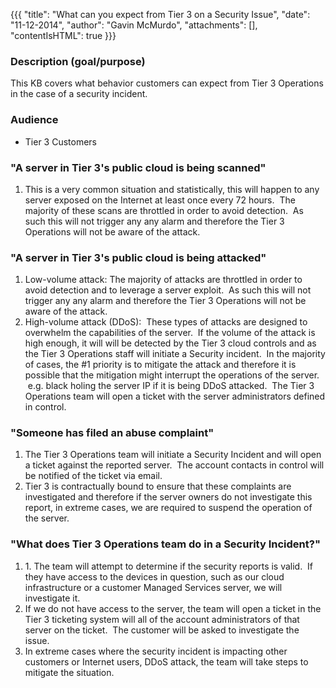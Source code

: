 {{{
  "title": "What can you expect from Tier 3 on a Security Issue",
  "date": "11-12-2014",
  "author": "Gavin McMurdo",
  "attachments": [],
  "contentIsHTML": true
}}}

<h3>Description (goal/purpose)</h3>
<p>This KB covers what behavior customers can expect from Tier 3 Operations in the case of a security incident. &nbsp;</p>
<h3>Audience</h3>
<ul>
  <li>Tier 3 Customers</li>
</ul>
<h3>"A server in Tier 3's public cloud is being scanned"</h3>
<ol>
  <li>This is a very common situation and statistically, this will happen to any server exposed on the Internet at least once every 72 hours. &nbsp;The majority of these scans are throttled in order to avoid detection. &nbsp;As such this will not trigger
    any any alarm and therefore the Tier 3 Operations will not be aware of the attack.</li>
</ol>
<h3>"A server in Tier 3's public cloud is being attacked"</h3>
<ol>
  <li>Low-volume attack: The majority of attacks are throttled in order to avoid detection and to leverage a server exploit. &nbsp;As such this will not trigger any any alarm and therefore the Tier 3 Operations will not be aware of the attack.</li>
  <li>High-volume attack (DDoS): &nbsp;These types of attacks are designed to overwhelm the capabilities of the server. &nbsp;If the volume of the attack is high enough, it will will be detected by the Tier 3 cloud controls and as the Tier 3 Operations staff
    will initiate a Security incident. &nbsp;In the majority of cases, the #1 priority is to mitigate the attack and therefore it is possible that the mitigation might interrupt the operations of the server. &nbsp;e.g. black holing the server IP if it
    is being DDoS attacked. &nbsp;The Tier 3 Operations team will open a ticket with the server administrators defined in control.</li>
</ol>
<div>
  <h3>"Someone has filed an abuse complaint"</h3>
  <ol>
    <li>The Tier 3 Operations team will initiate a Security Incident and will open a ticket against the reported server. &nbsp;The account contacts in control will be notified of the ticket via email.</li>
    <li>Tier 3 is contractually bound to ensure that these complaints are investigated and therefore if the server owners do not investigate this report, in extreme cases, we are required to suspend the operation of the server. &nbsp;</li>
  </ol>
</div>
<div>
  <h3>"What does Tier 3 Operations team do in a Security Incident?"</h3>
  <ol>
    <li>1. The team will attempt to determine if the security reports is valid. &nbsp;If they have access to the devices in question, such as our cloud infrastructure or a customer Managed Services server, we will investigate it.</li>
    <li>If we do not have access to the server, the team will open a ticket in the Tier 3 ticketing system will all of the account administrators of that server on the ticket. &nbsp;The customer will be asked to investigate the issue.</li>
    <li>In extreme cases where the security&nbsp;incident&nbsp;is impacting other customers or Internet users, DDoS attack, the team will take steps to mitigate the&nbsp;situation.</li>
  </ol>
  
  
  
</div>
<div>&nbsp;</div>